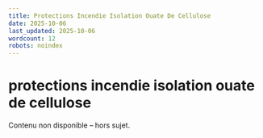 ```yaml
---
title: Protections Incendie Isolation Ouate De Cellulose
date: 2025-10-06
last_updated: 2025-10-06
wordcount: 12
robots: noindex
---
```


# protections incendie isolation ouate de cellulose

Contenu non disponible – hors sujet.